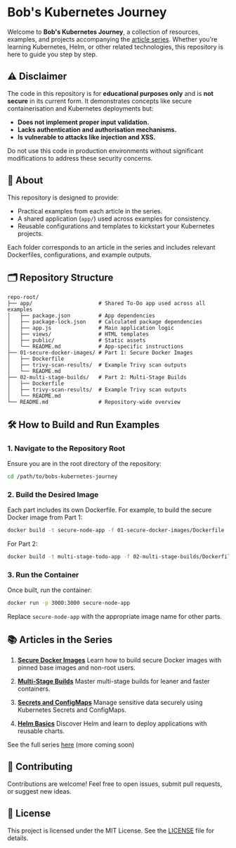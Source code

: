 # Bob's Kubernetes Journey

Welcome to **Bob's Kubernetes Journey**, a collection of resources, examples, and projects accompanying the [article series](https://kelcode.co.uk). Whether you're learning Kubernetes, Helm, or other related technologies, this repository is here to guide you step by step.

## ⚠️ Disclaimer

The code in this repository is for **educational purposes only** and is **not secure** in its current form. It demonstrates concepts like secure containerisation and Kubernetes deployments but:
- **Does not implement proper input validation.**
- **Lacks authentication and authorisation mechanisms.**
- **Is vulnerable to attacks like injection and XSS.**

Do not use this code in production environments without significant modifications to address these security concerns.

## 📖 About

This repository is designed to provide:
- Practical examples from each article in the series.
- A shared application (`app/`) used across examples for consistency.
- Reusable configurations and templates to kickstart your Kubernetes projects.

Each folder corresponds to an article in the series and includes relevant Dockerfiles, configurations, and example outputs.

## 🗂️ Repository Structure

```plaintext
repo-root/
├── app/                     # Shared To-Do app used across all examples
│   ├── package.json         # App dependencies
│   ├── package-lock.json    # Calculated package dependencies
│   ├── app.js               # Main application logic
│   ├── views/               # HTML templates
│   ├── public/              # Static assets
│   └── README.md            # App-specific instructions
├── 01-secure-docker-images/ # Part 1: Secure Docker Images
│   ├── Dockerfile
│   ├── trivy-scan-results/  # Example Trivy scan outputs
│   └── README.md
├── 02-multi-stage-builds/   # Part 2: Multi-Stage Builds
│   ├── Dockerfile
│   ├── trivy-scan-results/  # Example Trivy scan outputs
│   └── README.md
└── README.md                # Repository-wide overview
```

## 🛠️ How to Build and Run Examples

### 1. Navigate to the Repository Root
Ensure you are in the root directory of the repository:
```bash
cd /path/to/bobs-kubernetes-journey
```

### 2. Build the Desired Image
Each part includes its own Dockerfile. For example, to build the secure Docker image from Part 1:
```bash
docker build -t secure-node-app -f 01-secure-docker-images/Dockerfile .
```

For Part 2:
```bash
docker build -t multi-stage-todo-app -f 02-multi-stage-builds/Dockerfile .
```

### 3. Run the Container
Once built, run the container:
```bash
docker run -p 3000:3000 secure-node-app
```

Replace `secure-node-app` with the appropriate image name for other parts.

## 📚 Articles in the Series

1. **[Secure Docker Images](https://kelcode.co.uk/building-secure-docker-images-best-practices-for-security-first-containers/)**
   Learn how to build secure Docker images with pinned base images and non-root users.

2. **[Multi-Stage Builds](https://kelcode.co.uk/mastering-multi-stage-docker-builds/)**
   Master multi-stage builds for leaner and faster containers.

3. **[Secrets and ConfigMaps](#https://kelcode.co.uk/bobs-journey-into-secrets-and-config-maps/)**
   Manage sensitive data securely using Kubernetes Secrets and ConfigMaps.

4. **[Helm Basics](#)**
   Discover Helm and learn to deploy applications with reusable charts.

See the full series [here](https://kelcode.co.uk/tag/bobsjourney/) (more coming soon)

## 🌟 Contributing

Contributions are welcome! Feel free to open issues, submit pull requests, or suggest new ideas.

## 📜 License

This project is licensed under the MIT License. See the [LICENSE](LICENSE) file for details.
